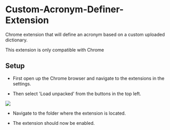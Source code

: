 # Custom-Acronym-Definer-Extension

Chrome extension that will define an acronym based on a custom uploaded dictionary.

This extension is only compatible with Chrome

## Setup

- First open up the Chrome browser and navigate to the extensions in the settings.

- Then select 'Load unpacked' from the buttons in the top left.

![](2020-11-05-21-06-52.png)

- Navigate to the folder where the extension is located.

- The extension should now be enabled.

